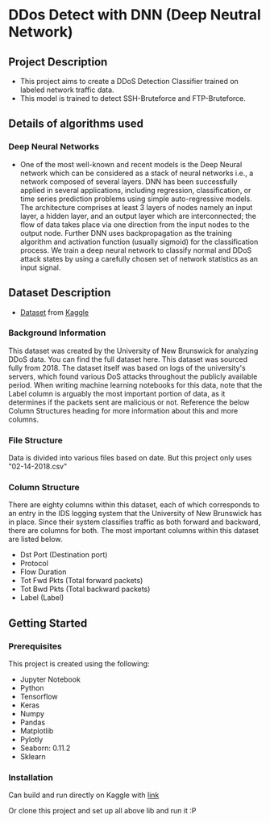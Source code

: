 # DDos Detect with DNN (Deep Neutral Network)

## Project Description
* This project aims to create a DDoS Detection Classifier trained on labeled network traffic data.
* This model is trained to detect SSH-Bruteforce and FTP-Bruteforce.


## Details of algorithms used
### Deep Neural Networks
* One of the most well-known and recent models is the Deep Neural network which can be considered as a stack of neural networks i.e., a network composed of several layers. DNN has been successfully applied in several applications, including regression, classification, or time series prediction problems using simple auto-regressive models. The architecture comprises at least 3 layers of nodes namely an input layer, a hidden layer, and an output layer which are interconnected; the flow of data takes place via one direction from the input nodes to the output node. Further DNN uses backpropagation as the training algorithm and activation function (usually sigmoid) for the classification process. We train a deep neural network to classify normal and DDoS attack states by using a carefully chosen set of network statistics as an input signal.

## Dataset Description
* [Dataset](https://www.kaggle.com/datasets/solarmainframe/ids-intrusion-csv) from [Kaggle](https://www.kaggle.com/)
### Background Information
This dataset was created by the University of New Brunswick for analyzing DDoS data. You can find the full dataset here. This dataset was sourced fully from 2018. The dataset itself was based on logs of the university's servers, which found various DoS attacks throughout the publicly available period. When writing machine learning notebooks for this data, note that the Label column is arguably the most important portion of data, as it determines if the packets sent are malicious or not. Reference the below Column Structures heading for more information about this and more columns.

### File Structure
Data is divided into various files based on date. But this project only uses "02-14-2018.csv"

### Column Structure
There are eighty columns within this dataset, each of which corresponds to an entry in the IDS logging system that the University of New Brunswick has in place. Since their system classifies traffic as both forward and backward, there are columns for both. The most important columns within this dataset are listed below.

* Dst Port (Destination port)
* Protocol
* Flow Duration
* Tot Fwd Pkts (Total forward packets)
* Tot Bwd Pkts (Total backward packets)
* Label (Label)

## Getting Started

### Prerequisites
This project is created using the following:
* Jupyter Notebook
* Python 
* Tensorflow 
* Keras
* Numpy
* Pandas 
* Matplotlib
* Pylotly
* Seaborn: 0.11.2
* Sklearn

### Installation
Can build and run directly on Kaggle with [link](https://www.kaggle.com/code/nguyentoangz/ddos-detection)

Or clone this project and set up all above lib and run it :P
